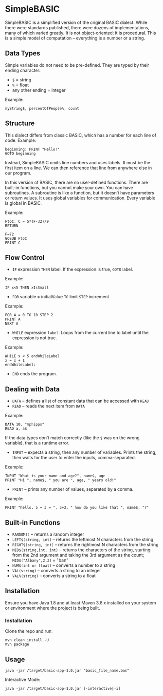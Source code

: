 # SimpleBASIC

SimpleBASIC is a simplified version of the original BASIC dialect. While there were standards published, there were dozens of implementations, many of which varied greatly. It is not object-oriented; it is procedural. This is a simple model of computation – everything is a number or a string.

## Data Types

Simple variables do not need to be pre-defined. They are typed by their ending character:

- `$` = string
- `%` = float
- any other ending = integer

Example: 
```basic
myString$, percentOfPeople%, count
```

## Structure

This dialect differs from classic BASIC, which has a number for each line of code. Example:

```basic
beginning: PRINT "Hello!"
GOTO beginning
```

Instead, SimpleBASIC omits line numbers and uses labels. It must be the first item on a line. We can then reference that line from anywhere else in our program. 

In this version of BASIC, there are no user-defined functions. There are built-in functions, but you cannot make your own. You can have subroutines. A subroutine is like a function, but it doesn’t have parameters or return values. It uses global variables for communication. Every variable is global in BASIC.

Example:

```basic
FtoC: C = 5*(F-32)/9
RETURN

F=72
GOSUB FtoC
PRINT C
```

## Flow Control

- `IF` expression `THEN` label. If the expression is true, `GOTO` label.

Example: 
```basic
IF x<5 THEN xIsSmall
```

- `FOR` variable = initialValue `TO` limit `STEP` increment

Example:
```basic
FOR A = 0 TO 10 STEP 2
PRINT A
NEXT A
```

- `WHILE` expression `label`. Loops from the current line to label until the expression is not true.

Example:
```basic
WHILE x < 5 endWhileLabel
x = x + 1
endWhileLabel: 
```

- `END` ends the program.

## Dealing with Data

- `DATA` – defines a list of constant data that can be accessed with `READ`
- `READ` – reads the next item from `DATA`

Example:
```basic
DATA 10, "mphipps"
READ a, a$
```

If the data types don’t match correctly (like the `$` was on the wrong variable), that is a runtime error.

- `INPUT` – expects a string, then any number of variables. Prints the string, then waits for the user to enter the inputs, comma-separated.

Example:
```basic
INPUT "What is your name and age?", name$, age
PRINT "Hi ", name$, " you are ", age, " years old!" 
```

- `PRINT` – prints any number of values, separated by a comma.

Example:
```basic
PRINT "hello. 5 + 3 = ", 5+3, " how do you like that ", name$, "?"
```

## Built-in Functions

- `RANDOM()` – returns a random integer
- `LEFT$(string, int)` – returns the leftmost N characters from the string 
- `RIGHT$(string, int)` – returns the rightmost N characters from the string 
- `MID$(string,int, int)` – returns the characters of the string, starting from the 2nd argument and taking the 3rd argument as the count; `MID$("Albany",2,3)` = "ban"
- `NUM$(int or float)` – converts a number to a string
- `VAL(string)` – converts a string to an integer
- `VAL%(string)` – converts a string to a float

## Installation

Ensure you have Java 1.8 and at least Maven 3.8.x installed on your system or environment where the project is being built.

### Installation

Clone the repo and run:

```shell
mvn clean install -U
mvn package
```

## Usage

```shell
java -jar /target/basic-app-1.0.jar "basic_file_name.bas"
```

Interactive Mode: 

```shell
java -jar /target/basic-app-1.0.jar [-interactive|-i]
```
